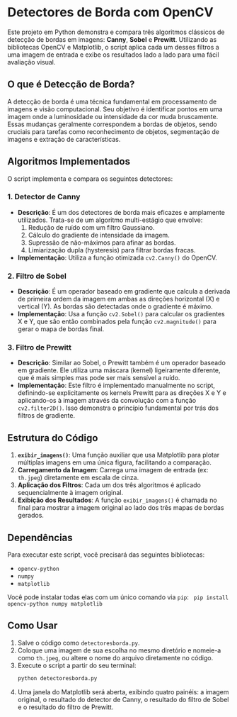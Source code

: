 # Detectores de Borda com OpenCV

Este projeto em Python demonstra e compara três algoritmos clássicos de detecção de bordas em imagens: **Canny**, **Sobel** e **Prewitt**. Utilizando as bibliotecas OpenCV e Matplotlib, o script aplica cada um desses filtros a uma imagem de entrada e exibe os resultados lado a lado para uma fácil avaliação visual.

## O que é Detecção de Borda?

A detecção de borda é uma técnica fundamental em processamento de imagens e visão computacional. Seu objetivo é identificar pontos em uma imagem onde a luminosidade ou intensidade da cor muda bruscamente. Essas mudanças geralmente correspondem a bordas de objetos, sendo cruciais para tarefas como reconhecimento de objetos, segmentação de imagens e extração de características.

## Algoritmos Implementados

O script implementa e compara os seguintes detectores:

### 1. Detector de Canny
-   **Descrição**: É um dos detectores de borda mais eficazes e amplamente utilizados. Trata-se de um algoritmo multi-estágio que envolve:
    1.  Redução de ruído com um filtro Gaussiano.
    2.  Cálculo do gradiente de intensidade da imagem.
    3.  Supressão de não-máximos para afinar as bordas.
    4.  Limiarização dupla (hysteresis) para filtrar bordas fracas.
-   **Implementação**: Utiliza a função otimizada `cv2.Canny()` do OpenCV.

### 2. Filtro de Sobel
-   **Descrição**: É um operador baseado em gradiente que calcula a derivada de primeira ordem da imagem em ambas as direções horizontal (X) e vertical (Y). As bordas são detectadas onde o gradiente é máximo.
-   **Implementação**: Usa a função `cv2.Sobel()` para calcular os gradientes X e Y, que são então combinados pela função `cv2.magnitude()` para gerar o mapa de bordas final.

### 3. Filtro de Prewitt
-   **Descrição**: Similar ao Sobel, o Prewitt também é um operador baseado em gradiente. Ele utiliza uma máscara (kernel) ligeiramente diferente, que é mais simples mas pode ser mais sensível a ruído.
-   **Implementação**: Este filtro é implementado manualmente no script, definindo-se explicitamente os kernels Prewitt para as direções X e Y e aplicando-os à imagem através da convolução com a função `cv2.filter2D()`. Isso demonstra o princípio fundamental por trás dos filtros de gradiente.

## Estrutura do Código

1.  **`exibir_imagens()`**: Uma função auxiliar que usa Matplotlib para plotar múltiplas imagens em uma única figura, facilitando a comparação.
2.  **Carregamento da Imagem**: Carrega uma imagem de entrada (ex: `th.jpeg`) diretamente em escala de cinza.
3.  **Aplicação dos Filtros**: Cada um dos três algoritmos é aplicado sequencialmente à imagem original.
4.  **Exibição dos Resultados**: A função `exibir_imagens()` é chamada no final para mostrar a imagem original ao lado dos três mapas de bordas gerados.

## Dependências

Para executar este script, você precisará das seguintes bibliotecas:

-   `opencv-python`
-   `numpy`
-   `matplotlib`

Você pode instalar todas elas com um único comando via `pip`:
`
pip install opencv-python numpy matplotlib`

## Como Usar

1.  Salve o código como `detectoresborda.py`.
2.  Coloque uma imagem de sua escolha no mesmo diretório e nomeie-a como `th.jpeg`, ou altere o nome do arquivo diretamente no código.
3.  Execute o script a partir do seu terminal:
    ```bash
    python detectoresborda.py
    ```
4.  Uma janela do Matplotlib será aberta, exibindo quatro painéis: a imagem original, o resultado do detector de Canny, o resultado do filtro de Sobel e o resultado do filtro de Prewitt.

